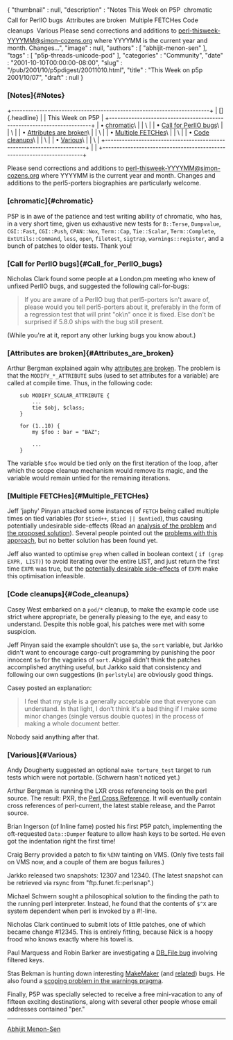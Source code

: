 {
   "thumbnail" : null,
   "description" : "Notes This Week on P5P  chromatic  Call for PerlIO bugs  Attributes are broken  Multiple FETCHes  Code cleanups  Various Please send corrections and additions to perl-thisweek-YYYYMM@simon-cozens.org where YYYYMM is the current year and month. Changes...",
   "image" : null,
   "authors" : [
      "abhijit-menon-sen"
   ],
   "tags" : [
      "p5p-threads-unicode-pod"
   ],
   "categories" : "Community",
   "date" : "2001-10-10T00:00:00-08:00",
   "slug" : "/pub/2001/10/p5pdigest/20011010.html",
   "title" : "This Week on p5p 2001/10/07",
   "draft" : null
}





### [Notes]{#Notes}

+-----------------------------------------------------------------------+
| []{.headline}                                                         |
| This Week on P5P                                                      |
+-----------------------------------------------------------------------+
| • [chromatic](#chromatic)\                                            |
| \                                                                     |
| • [Call for PerlIO bugs](#Call_for_PerlIO_bugs)\                      |
| \                                                                     |
| • [Attributes are broken](#Attributes_are_broken)\                    |
| \                                                                     |
| • [Multiple FETCHes](#Multiple_FETCHes)\                              |
| \                                                                     |
| • [Code cleanups](#Code_cleanups)\                                    |
| \                                                                     |
| • [Various](#Various)\                                                |
| \                                                                     |
+-----------------------------------------------------------------------+
|                                                                       |
+-----------------------------------------------------------------------+

Please send corrections and additions to
perl-thisweek-YYYYMM@simon-cozens.org where YYYYMM is the current year
and month. Changes and additions to the perl5-porters biographies are
particularly welcome.

### [chromatic]{#chromatic}

P5P is in awe of the patience and test writing ability of chromatic, who
has, in a very short time, given us exhaustive new tests for `B::Terse`,
`Dumpvalue`, `CGI::Fast`, `CGI::Push`, `CPAN::Nox`, `Term::Cap`,
`Tie::Scalar`, `Term::Complete`, `ExtUtils::Command`, `less`, `open`,
`filetest`, `sigtrap`, `warnings::register`, and a bunch of patches to
older tests. Thank you!

### [Call for PerlIO bugs]{#Call_for_PerlIO_bugs}

Nicholas Clark found some people at a London.pm meeting who knew of
unfixed PerlIO bugs, and suggested the following call-for-bugs:

> If you are aware of a PerlIO bug that perl5-porters isn't aware of,
> please would you tell perl5-porters about it, preferably in the form
> of a regression test that will print "ok\\n" once it is fixed. Else
> don't be surprised if 5.8.0 ships with the bug still present.

(While you're at it, report any other lurking bugs you know about.)

### [Attributes are broken]{#Attributes_are_broken}

Arthur Bergman explained again why [attributes are
broken](http://www.xray.mpe.mpg.de/mailing-lists/perl5-porters/2001-10/msg00051.html).
The problem is that the `MODIFY_*_ATTRIBUTE` subs (used to set
attributes for a variable) are called at compile time. Thus, in the
following code:

        sub MODIFY_SCALAR_ATTRIBUTE {
            ...
            tie $obj, $class;
        }

        for (1..10) {
            my $foo : bar = "BAZ";

            ...
        }

The variable `$foo` would be tied only on the first iteration of the
loop, after which the scope cleanup mechanism would remove its magic,
and the variable would remain untied for the remaining iterations.

### [Multiple FETCHes]{#Multiple_FETCHes}

Jeff 'japhy' Pinyan attacked some instances of `FETCH` being called
multiple times on tied variables (for `$tied++`, `$tied || $untied`),
thus causing potentially undesirable side-effects (Read an [analysis of
the
problem](http://www.xray.mpe.mpg.de/mailing-lists/perl5-porters/2001-10/msg00070.html)
and [the proposed
solution](http://www.xray.mpe.mpg.de/mailing-lists/perl5-porters/2001-10/msg00178.html)).
Several people pointed out the [problems with this
approach](http://www.xray.mpe.mpg.de/mailing-lists/perl5-porters/2001-10/msg00190.html),
but no better solution has been found yet.

Jeff also wanted to optimise `grep` when called in boolean context (
`if (grep EXPR, LIST)`) to avoid iterating over the entire LIST, and
just return the first time `EXPR` was true, but the [potentially
desirable
side-effects](http://www.xray.mpe.mpg.de/mailing-lists/perl5-porters/2001-10/msg00129.html)
of `EXPR` make this optimisation infeasible.

### [Code cleanups]{#Code_cleanups}

Casey West embarked on a `pod/*` cleanup, to make the example code use
strict where appropriate, be generally pleasing to the eye, and easy to
understand. Despite this noble goal, his patches were met with some
suspicion.

Jeff Pinyan said the example shouldn't use `$a`, the `sort` variable,
but Jarkko didn't want to encourage cargo-cult programming by punishing
the poor innocent `$a` for the vagaries of `sort`. Abigail didn't think
the patches accomplished anything useful, but Jarkko said that
consistency and following our own suggestions (in `perlstyle`) are
obviously good things.

Casey posted an explanation:

> I feel that my style is a generally acceptable one that everyone can
> understand. In that light, I don't think it's a bad thing if I make
> some minor changes (single versus double quotes) in the process of
> making a whole document better.

Nobody said anything after that.

### [Various]{#Various}

Andy Dougherty suggested an optional `make torture_test` target to run
tests which were not portable. (Schwern hasn't noticed yet.)

Arthur Bergman is running the LXR cross referencing tools on the perl
source. The result: PXR, the [Perl Cross
Reference](http://pxr.perl.org/source/). It will eventually contain
cross references of perl-current, the latest stable release, and the
Parrot source.

Brian Ingerson (of Inline fame) posted his first P5P patch, implementing
the oft-requested `Data::Dumper` feature to allow hash keys to be
sorted. He even got the indentation right the first time!

Craig Berry provided a patch to fix `%ENV` tainting on VMS. (Only five
tests fail on VMS now, and a couple of them are bogus failures.)

Jarkko released two snapshots: 12307 and 12340. (The latest snapshot can
be retrieved via rsync from "ftp.funet.fi::perlsnap".)

Michael Schwern sought a philosophical solution to the finding the path
to the running perl interpreter. Instead, he found that the contents of
`$^X` are system dependent when perl is invoked by a \#!-line.

Nicholas Clark continued to submit lots of little patches, one of which
became change \#12345. This is entirely fitting, because Nick is a hoopy
frood who knows exactly where his towel is.

Paul Marquess and Robin Barker are investigating a [DB\_File
bug](http://www.xray.mpe.mpg.de/mailing-lists/perl5-porters/2001-10/msg00104.html)
involving filtered keys.

Stas Bekman is hunting down interesting
[MakeMaker](http://www.xray.mpe.mpg.de/mailing-lists/perl5-porters/2001-10/msg00257.html)
(and
[related](http://www.xray.mpe.mpg.de/mailing-lists/perl5-porters/2001-10/msg00352.html))
bugs. He also found a [scoping problem in the warnings
pragma](http://www.xray.mpe.mpg.de/mailing-lists/perl5-porters/2001-10/msg00209.html).

Finally, P5P was specially selected to receive a free mini-vacation to
any of fifteen exciting destinations, along with several other people
whose email addresses contained "per."

------------------------------------------------------------------------

[Abhijit Menon-Sen](mailto:ams@wiw.org)


